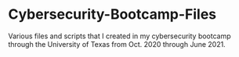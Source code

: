 # Cybersecurity-Bootcamp-Files
Various files and scripts that I created in my cybersecurity bootcamp through the University of Texas from Oct. 2020 through June 2021.

